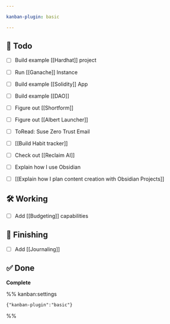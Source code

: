 ```yaml
---

kanban-plugin: basic

---
```


## 📝 Todo

- [ ] Build example [[Hardhat]] project
- [ ] Run [[Ganache]] Instance
- [ ] Build example [[Solidity]] App
- [ ] Build example [[DAO]]
- [ ] Figure out [[Shortform]]
- [ ] Figure out [[Albert Launcher]]
- [ ] ToRead: Suse Zero Trust Email
- [ ] [[Build Habit tracker]]
- [ ] Check out [[Reclaim AI]]
- [ ] Explain how I use Obsidian
- [ ] [[Explain how I plan content creation with Obsidian Projects]]


## 🛠️  Working

- [ ] Add [[Budgeting]] capabilities


## 🧽 Finishing

- [ ] Add [[Journaling]]


## ✅ Done

**Complete**




%% kanban:settings
```
{"kanban-plugin":"basic"}
```
%%